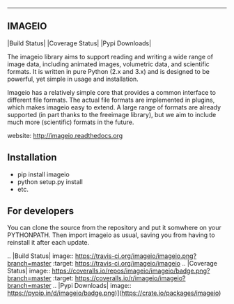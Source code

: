-------
IMAGEIO
-------

|Build Status| |Coverage Status| |Pypi Downloads|

The imageio library aims to support reading and writing a wide 
range of image data, including animated images, volumetric data, and
scientific formats. It is written in pure Python (2.x and 3.x) and
is designed to be powerful, yet simple in usage and installation.

Imageio has a relatively simple core that provides a common interface
to different file formats. The actual file formats are implemented in
plugins, which makes imageio easy to extend. A large range of formats
are already supported (in part thanks to the freeimage library), but
we aim to include much more (scientific) formats in the future.

website: http://imageio.readthedocs.org

Installation
------------

  * pip install imageio 
  * python setup.py install
  * etc.


For developers
--------------

You can clone the source from the repository and put it somwhere on your PYTHONPATH.
Then import imageio as usual, saving you from having to reinstall it after
each update.


.. |Build Status| image:: https://travis-ci.org/imageio/imageio.png?branch=master
   :target: https://travis-ci.org/imageio/imageio
.. |Coverage Status| image:: https://coveralls.io/repos/imageio/imageio/badge.png?branch=master
   :target: https://coveralls.io/r/imageio/imageio?branch=master
.. |Pypi Downloads| image:: https://pypip.in/d/imageio/badge.png)](https://crate.io/packages/imageio)

